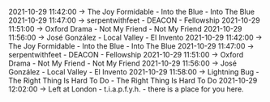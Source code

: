 2021-10-29 11:42:00 -> The Joy Formidable - Into the Blue - Into The Blue
2021-10-29 11:47:00 -> serpentwithfeet - DEACON - Fellowship
2021-10-29 11:51:00 -> Oxford Drama - Not My Friend - Not My Friend
2021-10-29 11:56:00 -> José González - Local Valley - El Invento
2021-10-29 11:42:00 -> The Joy Formidable - Into the Blue - Into The Blue
2021-10-29 11:47:00 -> serpentwithfeet - DEACON - Fellowship
2021-10-29 11:51:00 -> Oxford Drama - Not My Friend - Not My Friend
2021-10-29 11:56:00 -> José González - Local Valley - El Invento
2021-10-29 11:58:00 -> Lightning Bug - The Right Thing Is Hard To Do - The Right Thing Is Hard To Do
2021-10-29 12:02:00 -> Left at London - t.i.a.p.f.y.h. - there is a place for you here.
